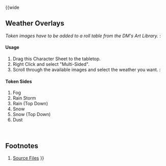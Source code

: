 <!-- Multi-Token: Weather OVerlays -->

<!-- Reference URLS -->
[Homebrewery]: https://homebrewery.naturalcrit.com/ "Naturalcrit's Homebrewery V3.0.0"
[Repo Files]: https://github.com/Tougher-Together-DnD/common-game-assets/tree/main/character-sheets/weather-overlays "Tougher Together Files"
[Repo Raw Path]: https://raw.githubusercontent.com/Tougher-Together-DnD/common-game-assets/main/character-sheets/weather-overlays/images/ "Incomplete path; add image filename"

<!-- Images -->
[Main Banner]: https://raw.githubusercontent.com/Tougher-Together-DnD/common-game-assets/main/character-sheets/containers/images/none.png#banner ""

<!-- API URLs -->
[TokenMod-URL]: https://github.com/Roll20/roll20-api-scripts/tree/master/TokenMod

<style>
/* CSS style for NaturalCrit's Homebrewery V3.0.0 */
.page { background-color: transparent; }
.page#p1{ text-align:left; }
.page#p1:after{ display:none; }
.page p+p { margin-top:.2em; }
.page blockquote { margin-top:1em; margin-bottom:2em; }
.page h1, .page h2, .page h3, .page h4, sup, span { color:#006699; }
span { font-weight:bold; }
ul li { line-height:2; }
.page table tbody tr td { border:1px solid #1C6EA4; text-align:left; }
th:empty { display:none; }

/* css for markdown */
img[src*="#banner"] { display:block; margin-left:auto; margin-right:auto; width:750px; }
img[src*="#screenshot"] { display:block; margin-left:auto; margin-right:auto; width:500px; }
</style>

{{wide
## Weather Overlays
*Token images have to be added to a roll table from the DM's Art Library.*
:
#### Usage
1. Drag this Character Sheet to the tabletop.
1. Right Click and select "Multi-Sided".
1. Scroll through the available images and select the weather you want.
:
#### Token Sides
1. Fog
1. Rain Storm
1. Rain (Top Down)
1. Snow
1. Snow (Top Down)
1. Dust

<br>

## Footnotes
1. [Source Files][Repo Files]
}}